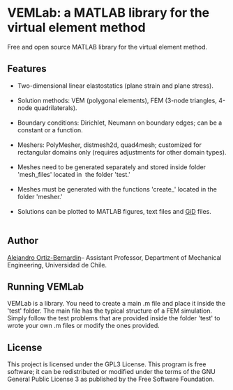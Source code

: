 # VEMLab: a MATLAB library for the virtual element method

Free and open source MATLAB library for the virtual element method.
<h2>Features</h2>
<ul><li> Two-dimensional linear elastostatics (plane strain and plane stress).</li>
    <li> Solution methods: VEM (polygonal elements), FEM (3-node triangles, 4-node quadrilaterals).</li>
    <li> Boundary conditions: Dirichlet, Neumann on boundary edges; can be a constant or a function.</li>  
    <li> Meshers: PolyMesher, distmesh2d, quad4mesh; customized for rectangular domains only (requires adjustments for other domain types).</li>  
    <li> Meshes need to be generated separately and stored inside folder 'mesh_files' located in  the folder 'test.'</li>
    <li> Meshes must be generated with the functions 'create_' located in the folder 'mesher.'</li> 
    <li> Solutions can be plotted to MATLAB figures, text files and <a href="https://www.gidhome.com/">GiD</a> files.</li>  
</ul>
<h2>Author</h2><a href="https://github.com/aaortizb">Alejandro Ortiz-Bernardin</a>– Assistant Professor, Department of Mechanical Engineering, Universidad de Chile.
<h2>Running VEMLab</h2><a>VEMLab is a library. You need to create a main .m file and place it inside the 'test' folder. The main file has the typical structure of a FEM simulation. Simply follow the test problems that are provided inside the folder 'test' to wrote your own .m files or modify the ones provided.</a>
<h2>License</h2><a>This project is licensed under the GPL3 License. This program is free software; it can be redistributed or modified under the terms of the GNU General Public License 3 as published by the Free Software Foundation.<a/>
